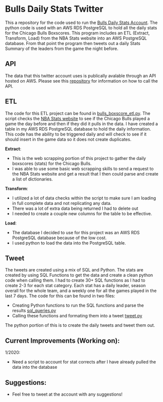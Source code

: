 # Bulls Daily Stats Twitter

This a repository for the code used to run the [Bulls Daily Stats Account](https://twitter.com/stats_bulls).
The python code is used with an AWS RDS PostgreSQL to hold all the daily stats for the Chicago Bulls Boxscores.
This program includes an ETL (Extract, Transform, Load) from the NBA Stats website into an AWS PostgreSQL database.
From that point the program then tweets out a daily Stats Summary of the leaders from the game the night before.

## API
The data that this twitter account uses is publically avalable through an API hosted on AWS.
Please see this [repository](https://github.com/culpgrant/Chicago_Bulls_API) for information on how to call the API.

## ETL
The code for this ETL project can be found in [bulls_boxscore_etl.py](https://github.com/culpgrant/Chicago_Bulls_ETL_Twitter/blob/master/bulls_boxscore_etl.py). 
The script checks the [NBA Stats website](https://www.nba.com/stats/players/traditional/?sort=PTS&dir=-1)
to see if the Chicago Bulls played a game the day before and then if they did it pulls in the data.
I have created a table in my AWS RDS PostgreSQL database to hold the daily information.
This code has the ability to be triggered daily and will check to see if it should insert in the game data so it does not create duplicates.

**Extract**:
- This is the web scrapping portion of this project to gather the daily boxscores (stats)
for the Chicago Bulls.
- I was able to use some basic web scrapping skills to send a request to the NBA Stats website and get a result that I then could parse and create a list of dictionaries.

**Transform**:
- I utilized a lot of data checks within the script to make sure I am loading in full complete data and not replicating any data.
- There was a lot of extra data being returned I had to delete out
- I needed to create a couple new columns for the table to be effective.

**Load**:
- The database I decided to use for this project was an AWS RDS PostgreSQL database because of the low cost.
- I used python to load the data into the PostgreSQL table.

## Tweet
The tweets are created using a mix of SQL and Python. The stats are created by using SQL Functions to get the data and create a clean
python code when calling them. 
I had to create 30+ SQL functions as I had to create 2-3 for each stat category. Each stat has a daily leader, season overall for the whole team,
and a weekly one for all the games played in the last 7 days.
The code for this can be found in two files:
- Creating Python functions to run the SQL functions and parse the results [sql_queries.py](https://github.com/culpgrant/Chicago_Bulls_ETL_Twitter/blob/master/sql_queries.py)
- Calling these functions and formating them into a tweet [tweet.py](https://github.com/culpgrant/Chicago_Bulls_ETL_Twitter/blob/master/tweet.py)

The python portion of this is to create the daily tweets and tweet them out.

## Current Improvements (Working on):
1/2020:
- Need a script to account for stat corrects after I have already pulled the data into the database

## Suggestions:
- Feel free to tweet at the account with any suggestions!
